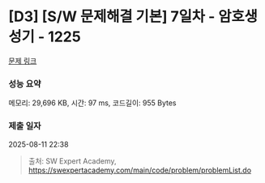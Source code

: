 # [D3] [S/W 문제해결 기본] 7일차 - 암호생성기 - 1225 

[문제 링크](https://swexpertacademy.com/main/code/problem/problemDetail.do?contestProbId=AV14uWl6AF0CFAYD) 

### 성능 요약

메모리: 29,696 KB, 시간: 97 ms, 코드길이: 955 Bytes

### 제출 일자

2025-08-11 22:38



> 출처: SW Expert Academy, https://swexpertacademy.com/main/code/problem/problemList.do
